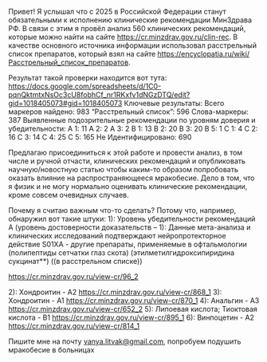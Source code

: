 Привет! Я услышал что с 2025 в Российской Федерации станут обязательными к исполнению клинические рекомендации МинЗдрава РФ. В связи с этим я провёл анализ 560 клинических рекомендаций, которые можно найти на сайте https://cr.minzdrav.gov.ru/clin-rec. В качестве основного источника информации использовал расстрельный список препаратов, который взял на сайте https://encyclopatia.ru/wiki/Расстрельный_список_препаратов.

Результат такой проверки находится вот тута: https://docs.google.com/spreadsheets/d/1C0-pqnQktmtxNsOc3cU8fobhCf_nr1RKxfv1dNGzDTQ/edit?gid=1018405073#gid=1018405073
Ключевые результаты:
Всего маркеров найдено: 983
“Расстрельный список”: 596
Слова-маркеры: 387
Выявленные подозрительные рекомендации по уровням доверия и убедительности:
A 1: 11
А 2: 2 
A 3: 2
B 1: 13
B 2: 20
B 3: 20
B 5: 1
C 1: 4
C 2: 16
C 3: 14
C 4: 25
C 5: 165
Не Идентифицировано: 690

Предлагаю присоединиться к этой работе и провести анализ, в том числе и ручной отчасти, клинических рекомендаций и опубликовать научную/новостную статью чтобы каким-то образом попробовать оказать влияние на распространяющееся мракобесие. Дело в том, что я физик и не могу нормально оценивать клинические рекомендации, кроме совсем очевидных случаев.

Почему я считаю важным что-то сделать? Потому что, например, обнаружил вот такие штуки:
1):
Уровень убедительности рекомендаций А (уровень достоверности доказательств – 1):
Данные мета-анализа и клинических исследований подтверждают нейропротекторное действие S01XA - другие препараты, применяемые в офтальмологии (полипептиды сетчатки глаз скота)
(этилметилгидроксипиридина сукцинат**) ((в расстрельном списке))

https://cr.minzdrav.gov.ru/view-cr/96_2

2): Хондроитин - А2  https://cr.minzdrav.gov.ru/view-cr/868_1
3): Хондроитин - А1 https://cr.minzdrav.gov.ru/view-cr/870_1
4): Анальгин - А3 https://cr.minzdrav.gov.ru/view-cr/652_2
5): Липоевая кислота; Тиоктовая кислота - В1  https://cr.minzdrav.gov.ru/view-cr/895_1
6): Винпоцетин - А2 https://cr.minzdrav.gov.ru/view-cr/814_1


Пишите мне на почту vanya.litvak@gmail.com, попробуем подушить мракобесие в больницах
